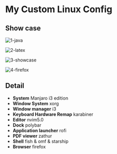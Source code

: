 # My Custom Linux Config

## Show case
![1-java](https://tva1.sinaimg.cn/large/008i3skNgy1gv1s3627cbj61c00u00z802.jpg)

![2-latex](https://tva1.sinaimg.cn/large/008i3skNgy1gv1s33um0mj61c00u0wj102.jpg)

![3-showcase](https://tva1.sinaimg.cn/large/008i3skNgy1gv1s3dd8qhj61c00u0n2802.jpg)

![4-firefox](https://tva1.sinaimg.cn/large/008i3skNgy1gv1s6ftrzdj61c00u0qdc02.jpg)

## Detail

- **System** Manjaro i3 edition
- **Window System** xorg
- **Window manager** i3
- **Keyboard Hardware Remap** karabiner
- **Editor** nvim5.0
- **Dock** polybar
- **Application launcher** rofi
- **PDF viewer** zathur
- **Shell** fish & omf & starship
- **Browser** firefox
